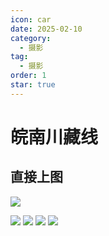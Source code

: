 ```yaml
---
icon: car
date: 2025-02-10
category:
  - 摄影
tag:
  - 摄影
order: 1
star: true
---
```


# 皖南川藏线

## 直接上图
![](https://picgo.checo.cc/DSC_0180.jpg)
<!-- more -->
![](https://picgo.checo.cc/DSC_0307-已增强-降噪.jpg)
![](https://picgo.checo.cc/DSC_0076.jpg)
![](https://picgo.checo.cc/DSC_0059.jpg)
![](https://picgo.checo.cc/DSC_0085.jpg)